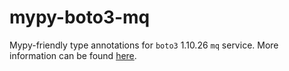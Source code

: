# mypy-boto3-mq

Mypy-friendly type annotations for `boto3` 1.10.26 `mq` service.
More information can be found [here](https://github.com/vemel/mypy_boto3).